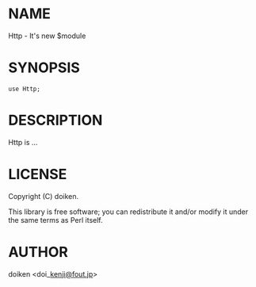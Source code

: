 # NAME

Http - It's new $module

# SYNOPSIS

    use Http;

# DESCRIPTION

Http is ...

# LICENSE

Copyright (C) doiken.

This library is free software; you can redistribute it and/or modify
it under the same terms as Perl itself.

# AUTHOR

doiken &lt;doi\_kenji@fout.jp>
